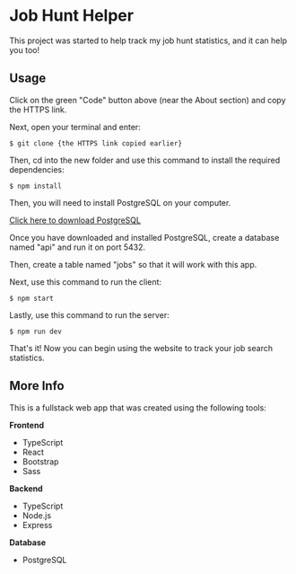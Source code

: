 # Job Hunt Helper

This project was started to help track my job hunt statistics, and it can help you too!

## Usage

Click on the green "Code" button above (near the About section) and copy the HTTPS link.

Next, open your terminal and enter:

```
$ git clone {the HTTPS link copied earlier}
```

Then, cd into the new folder and use this command to install the required dependencies:

```
$ npm install
```

Then, you will need to install PostgreSQL on your computer.

[Click here to download PostgreSQL](https://www.postgresql.org/download/)

Once you have downloaded and installed PostgreSQL, create a database named "api" and run it on port 5432.

Then, create a table named "jobs" so that it will work with this app.

Next, use this command to run the client:

```
$ npm start
```

Lastly, use this command to run the server:

```
$ npm run dev
```

That's it! Now you can begin using the website to track your job search statistics.

## More Info

This is a fullstack web app that was created using the following tools:

**Frontend**

- TypeScript
- React
- Bootstrap
- Sass

**Backend**

- TypeScript
- Node.js
- Express

**Database**

- PostgreSQL
